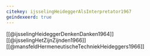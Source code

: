 ```yaml
---
citekey: ijsselingHeideggerAlsInterpretator1967
geïndexeerd: true
---
```

[[@ijsselingHeideggerDenkenDanken1964]]
[[@ijsselingHetZijnZijnden1966]]
[[@mansfeldHermeneutischeTechniekHeideggers1966]]
